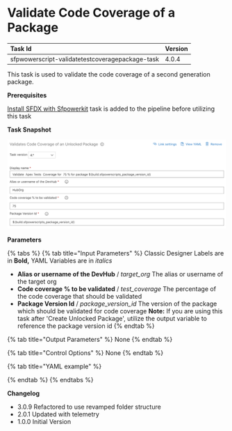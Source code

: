 # Validate Code Coverage of a Package

| Task Id | Version |
| :--- | :--- |
| sfpwowerscript-validatetestcoveragepackage-task | 4.0.4 |

This task is used to validate the code coverage of a second generation package.

**Prerequisites**

[Install SFDX with Sfpowerkit](../utility-tasks/install-sfdx-cli-with-sfpowerkit.md) task is added to the pipeline before utilizing this task

**Task Snapshot**

![](../../../.gitbook/assets/validate-coverage-unlocked-package.png)

**Parameters**

{% tabs %}
{% tab title="Input Parameters" %}
Classic Designer Labels are in **Bold,**  YAML Variables are in _italics_

* **Alias or username of the DevHub** / _target\_org_ The alias or username of the target org
* **Code coverage % to be validated**  / _test\_coverage_ The percentage of the code coverage that should be validated
* **Package Version Id** / _package\_version\_id_ The version of the package which should be validated for code coverage  **Note:** If you are using this task after 'Create Unlocked Package', utilize the output variable to reference the package version id
{% endtab %}

{% tab title="Output Parameters" %}
None
{% endtab %}

{% tab title="Control Options" %}
None
{% endtab %}

{% tab title="YAML example" %}

{% endtab %}
{% endtabs %}

**Changelog**

* 3.0.9 Refactored to use revamped folder structure
* 2.0.1 Updated with telemetry
* 1.0.0 Initial Version

